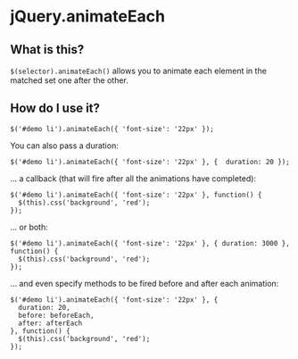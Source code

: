 jQuery.animateEach
==================

What is this?
-------------
`$(selector).animateEach()` allows you to animate each element in the matched set one after the other.

How do I use it?
----------------
    $('#demo li').animateEach({ 'font-size': '22px' });

You can also pass a duration:

    $('#demo li').animateEach({ 'font-size': '22px' }, {  duration: 20 });

... a callback (that will fire after all the animations have completed):

    $('#demo li').animateEach({ 'font-size': '22px' }, function() {
      $(this).css('background', 'red');
    });

... or both:

    $('#demo li').animateEach({ 'font-size': '22px' }, { duration: 3000 }, function() {
      $(this).css('background', 'red');
    });

... and even specify methods to be fired before and after each animation:

    $('#demo li').animateEach({ 'font-size': '22px' }, {
      duration: 20,
      before: beforeEach,
      after: afterEach
    }, function() {
      $(this).css('background', 'red');
    });
